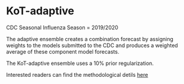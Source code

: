 # KoT-adaptive

CDC Seasonal Influenza Season = 2019/2020

The adaptive ensemble creates a combination forecast by assigning weights to
the models submitted to the CDC and produces a weighted average of these
component model forecasts.

The KoT-adaptive ensemble uses a 10% prior regularization.

Interested readers can find the methodological detils [here](https://arxiv.org/abs/1908.01675)


